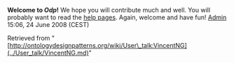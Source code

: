 __Welcome to _Odp_!__ We hope you will contribute much and well. 
You will probably want to read the [help pages](http://ontologydesignpatterns.org/wiki/Help:Contents "Help:Contents"). Again, welcome and have fun! [Admin](http://ontologydesignpatterns.org/wiki/index.php?title=User:Admin&action=edit&redlink=1 "User:Admin (not yet written)") 15:06, 24 June 2008 (CEST)





Retrieved from "[http://ontologydesignpatterns.org/wiki/User\_talk:VincentNG](../User_talk/VincentNG.md)"